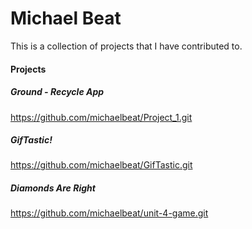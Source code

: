# Michael Beat

This is a collection of projects that I have contributed to.

#### Projects


##### Ground - Recycle App

https://github.com/michaelbeat/Project_1.git


##### GifTastic!

https://github.com/michaelbeat/GifTastic.git


##### Diamonds Are Right

https://github.com/michaelbeat/unit-4-game.git
